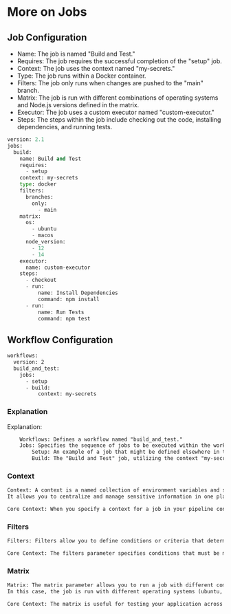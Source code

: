 # More on Jobs

## Job Configuration

* Name: The job is named "Build and Test."
* Requires: The job requires the successful completion of the "setup" job.
* Context: The job uses the context named "my-secrets."
* Type: The job runs within a Docker container.
* Filters: The job only runs when changes are pushed to the "main" branch.
* Matrix: The job is run with different combinations of operating systems and Node.js versions defined in the matrix.
* Executor: The job uses a custom executor named "custom-executor."
* Steps: The steps within the job include checking out the code, installing dependencies, and running tests.

```py
version: 2.1
jobs:
  build:
    name: Build and Test
    requires:
      - setup
    context: my-secrets
    type: docker
    filters:
      branches:
        only:
          - main
    matrix:
      os:
        - ubuntu
        - macos
      node_version:
        - 12
        - 14
    executor:
      name: custom-executor
    steps:
      - checkout
      - run:
          name: Install Dependencies
          command: npm install
      - run:
          name: Run Tests
          command: npm test

```

## Workflow Configuration

```sh
workflows:
  version: 2
  build_and_test:
    jobs:
      - setup
      - build:
          context: my-secrets

```

### Explanation

Explanation:

```xml
    Workflows: Defines a workflow named "build_and_test."
    Jobs: Specifies the sequence of jobs to be executed within the workflow.
        Setup: An example of a job that might be defined elsewhere in the configuration.
        Build: The "Build and Test" job, utilizing the context "my-secrets."
```

### Context

```xml
Context: A context is a named collection of environment variables and secrets that you define within your CircleCI organization. 
It allows you to centralize and manage sensitive information in one place.

Core Context: When you specify a context for a job in your pipeline configuration, you are indicating that the job will have access to the environment variables and secrets stored within that context. This allows you to keep your pipeline configuration clean and avoid exposing sensitive information directly.
```

### Filters

```xml
Filters: Filters allow you to define conditions or criteria that determine under what circumstances the job will execute. 

Core Context: The filters parameter specifies conditions that must be met for the job to be executed. Conditions are defined using various filters such as branches, tags, and paths. These filters define the events or changes that should trigger the job.

```

### Matrix

```xml
Matrix: The matrix parameter allows you to run a job with different combinations of specified parameter values. 
In this case, the job is run with different operating systems (ubuntu, macos) and Node.js versions (12, 14).

Core Context: The matrix is useful for testing your application across multiple environments, helping ensure compatibility.

```
